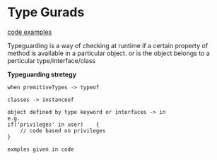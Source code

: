 # Type Gurads

[code examples](../../code_understanding_typescript_udemy_from_max/src/6-advanced-types/type-guards.ts)

Typeguarding is a way of checking at runtime if a certain property of method is available in a particular object.
or is the object belongs to a perticular type/interface/class

**Typeguarding stretegy**

```text
when premitiveTypes -> typeof

classes -> instanceof

object defined by type keyword or interfaces -> in
e.g.
if('privileges' in user)    {
    // code based on privileges
}

exmples given in code
```
